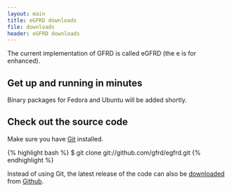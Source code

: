```yaml
---
layout: main
title: eGFRD downloads
file: downloads
header: eGFRD downloads
---
```


The current implementation of GFRD is called eGFRD (the e is for enhanced).

## Get up and running in minutes

Binary packages for Fedora and Ubuntu will be added shortly.

## Check out the source code

Make sure you have [Git](http://git-scm.com/) installed.

{% highlight bash %}
$ git clone git://github.com/gfrd/egfrd.git
{% endhighlight %}

Instead of using Git, the latest release of the code can also be [downloaded](http://github.com/gfrd/egfrd/archives/master) from [Github](http://github.com/gfrd/egfrd).

